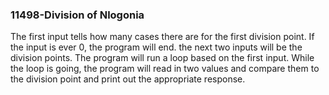 ### 11498-Division of Nlogonia
The first input tells how many cases there are for the first division point. If the input is ever 0, the program will end.
the next two inputs will be the division points. The program will run a loop based on the first input. While the loop is
going, the program will read in two values and compare them to the division point and print out the appropriate response.
